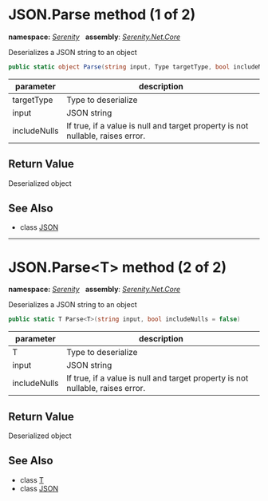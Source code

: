 # JSON.Parse method (1 of 2)
**namespace:** *[Serenity](../../README.md#serenity-namespace)*   **assembly**: *[Serenity.Net.Core](../../README.md)*

Deserializes a JSON string to an object

```csharp
public static object Parse(string input, Type targetType, bool includeNulls = false)
```

| parameter | description |
| --- | --- |
| targetType | Type to deserialize |
| input | JSON string |
| includeNulls | If true, if a value is null and target property is not nullable, raises error. |

## Return Value

Deserialized object

## See Also

* class [JSON](../JSON.md)

---

# JSON.Parse&lt;T&gt; method (2 of 2)
**namespace:** *[Serenity](../../README.md#serenity-namespace)*   **assembly**: *[Serenity.Net.Core](../../README.md)*

Deserializes a JSON string to an object

```csharp
public static T Parse<T>(string input, bool includeNulls = false)
```

| parameter | description |
| --- | --- |
| T | Type to deserialize |
| input | JSON string |
| includeNulls | If true, if a value is null and target property is not nullable, raises error. |

## Return Value

Deserialized object

## See Also

* class [T](../Serenity.Net.Core/../JSON.T.md)
* class [JSON](../JSON.md)